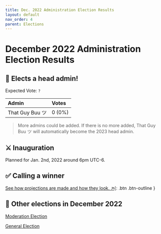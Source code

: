 ```yaml
---
title: Dec. 2022 Administration Election Results
layout: default
nav_order: 4
parent: Elections
---
```


# December 2022 Administration Election Results
## 👷 Elects a head admin!

Expected Vote: `?`

| Admin           | Votes  |
| :---            | :---   |
| That Guy Buu ツ | 0 (0%) |

> More admins could be added. If there is no more added, That Guy Buu ツ will automatically become the 2023 head admin.

## ⚔️ Inauguration

Planned for Jan. 2nd, 2022 around 6pm UTC-6.

## ✅ Calling a winner
[See how projections are made and how they look. ↗️](/elections/calling.html){: .btn .btn-outline }

## 🔗 Other elections in December 2022

[Moderation Election](dec22modresults.html)

[General Election](dec22genresults.html)